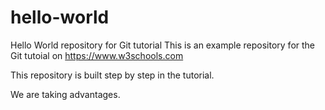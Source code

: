 # hello-world
Hello World repository for Git tutorial
This is an example repository for the Git tutoial on https://www.w3schools.com

This repository is built step by step in the tutorial.

We are taking advantages.
